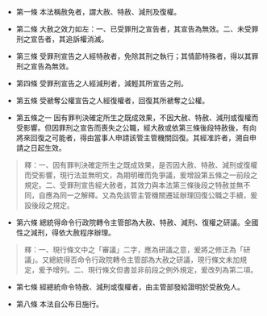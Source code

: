 * 第一條 本法稱赦免者，謂大赦、特赦、減刑及復權。

* 第二條 大赦之效力如左：一、已受罪刑之宣告者，其宣告為無效。二、未受罪刑之宣告者，其追訴權消滅。

* 第三條 受罪刑宣告之人經特赦者，免除其刑之執行；其情節特殊者，得以其罪刑之宣告為無效。

* 第四條 受罪刑宣告之人經減刑者，減輕其所宣告之刑。

* 第五條 受褫奪公權宣告之人經復權者，回復其所褫奪之公權。

* 第五條之一 因有罪判決確定所生之既成效果，不因大赦、特赦、減刑或復權而受影響。但因罪刑之宣告而喪失之公職，經大赦或依第三條後段特赦後，有向將來回復之可能者，得由當事人申請該管主管機關回復。其經准許者，溯自申請之日起生效。

> 釋：一、因有罪判決確定所生之既成效果，是否因大赦、特赦、減刑或復權而受影響，現行法並無明文，為期明確而免爭議，爰增設第五條之一前段之規定。二、受罪刑宣告經大赦者，其效力與本法第三條後段之特赦並無不同，自應為同一之解釋。又為免該管主管機關遷延辦理回復公職之手續，爰設後段之規定。

* 第六條 總統得命令行政院轉令主管部為大赦、特赦、減刑、復權之研議。全國性之減刑，得依大赦程序辦理。

> 釋：一、現行條文中之「審議」二字，應為研議之意，爰將之修正為「研議」。又總統得否命令行政院轉令主管部為大赦之研議，現行條文未加規定，爰予增列。二、現行條文但書並非前段之例外規定，爰改列為第二項。

* 第七條 經總統命令特赦、減刑或復權者，由主管部發給證明於受赦免人。

* 第八條 本法自公布日施行。

